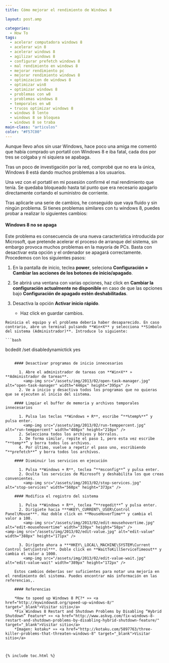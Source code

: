 ```yaml
---
title: Cómo mejorar el rendimiento de Windows 8

layout: post.amp

categories:
  - How To
tags:
  - acelerar computadora windows 8
  - acelerar win 8
  - acelerar windows 8
  - agilizar windows 8
  - configurar prefetch windows 8
  - mal rendimiento en windows 8
  - mejorar rendimiento pc
  - mejorar rendimiento windows 8
  - optimizacion de windows 8
  - optimizar win8
  - optimizar windows 8
  - problemas con w8
  - problemas windows 8
  - temporales en w8
  - trucos optimizar windows 8
  - windows 8 lento
  - windows 8 se bloquea
  - windows 8 se traba
main-class: "articulos"
color: "#F57C00"
---
```

<amp-img src="/assets/img/2013/02/Windows8problem.jpg" alt="Windows8problem" width="640px" height="360px" />  
Aunque llevo años sin usar Windows, hace poco una amiga me comentó que había comprado un portatil con Windows 8 e iba fatal, cada dos por tres se colgaba y ni siquiera se apabaga.

Tras un poco de investigación por la red, comprobé que no era la única, Windows 8 está dando muchos problemas a los usuarios.

Una vez con el portatil en mi posesión confirmé el mal rendimiento que tenía. Se quedaba bloqueado hasta tal punto que era necesario apagarlo directamente cortando el suministro de corriente.

Tras aplicarle una serie de cambios, he conseguido que vaya fluido y sin ningún problema. Si tienes problemas similares con tu windows 8, puedes probar a realizar lo siguientes cambios:  

<!--ad-->

#### Windows 8 no se apaga

Este problema es consecuencia de una nueva característica introducida por Microsoft, que pretende acelerar el proceso de arranque del sistema, sin embargo provoca muchos problemas en la mayoría de PCs. Basta con desactivar esta opción y el ordenador se apagará correctamente. Procedemos con los siguientes pasos:

  1. En la pantalla de inicio, teclea **power**, seleciona **Configuración » Cambiar las acciones de los botones de inicio/apagado**.  
    <amp-img src="/assets/img/2013/02/Change_Power_Settings_Windows_8.png" alt="Change_Power_Settings_Windows_8" width="591px" height="250px" />
  2. Se abrirá una ventana con varias opciones, haz click en **Cambiar la configuración actualmente no disponible** en caso de que las opciones bajo **Configuración de apagado estén deshabilitadas**.
  3. Desactiva la opción **Activar inicio rápido**.
    <amp-img src="/assets/img/2013/02/Disable_Hybrid_Shutdown_Fast_Startup_Windows_8.png" alt="Disable_Hybrid_Shutdown_Fast_Startup_Windows_8" width="540px" height="307px" /> 

      * Haz click en guardar cambios.

    Reinicia el equipo y el problema debería haber desaparecido. En caso contrario, abre un terminal pulsando **Win+X** y selecciona **Símbolo del sistema (Administrador)**. Introduce lo siguiente:

    ```bash
bcdedit /set disabledynamictick yes

```

    #### Desactivar programas de inicio innecesarios

      1. Abre el administrador de tareas con **Win+X** » **Administrador de tareas**.  
        <amp-img src="/assets/img/2013/02/open-task-manager.jpg" alt="open-task-manager" width="446px" height="395px" />
      2. Ve a inicio y desactiva todos los programas que no quieras que se ejecuten al inicio del sistema.

    #### Limpiar el buffer de memoria y archivos temporales innecesarios

      1. Pulsa las teclas **Windows + R**, escribe “**%temp%**” y pulsa enter.  
        <amp-img src="/assets/img/2013/02/run-temppercent.jpg" alt="run-temppercent" width="408px" height="210px" />
      2. Selecciona todos los archivos y bórralos.
      3. De forma similar, repite el paso 1, pero esta vez escribe “**temp**” y borra todos los archivos.
      4. Por último, vuelve a repetir el paso uno, escribiendo “**prefetch**” y borra todos los archívos.

    #### Disminuir los servicios en ejecución

      1. Pulsa **Windows + R**, teclea “**msconfig**” y pulsa enter.
      2. Oculta los servicios de Microsoft y deshabilita los que creas convenientes.  
        <amp-img src="/assets/img/2013/02/stop-services.jpg" alt="stop-services" width="560px" height="373px" />

    #### Modifica el registro del sistema

      1. Pulsa **Windows + R**, teclea “**regedit**” y pulsa enter.
      2. Dirígiete hacia ***HKEY\_CURRENT\_USER\Control Panel\Mouse***. Haz doble click en **MouseHoverTime** y cambia el valor a 100.  
        <amp-img src="/assets/img/2013/02/edit-mousehovertime.jpg" alt="edit-mousehovertime" width="339px" height="58px" />
<amp-img src="/assets/img/2013/02/edit-value.jpg" alt="edit-value" width="388px" height="171px" />

      3. Dirígete ahora a ***HKEY\_LOCAL\_MACHINE\SYSTEM\Current Control Set\Control***. Doble click en **WaitToKillServiceTimeout** y cambia el valor a 1000.  
        <amp-img src="/assets/img/2013/02/edit-value-wait.jpg" alt="edit-value-wait" width="389px" height="172px" />

    Estos cambios deberías ser suficientes para notar una mejoría en el rendimiento del sistema. Puedes encontrar más información en las referencias,.

    #### Referencias

    *How to speed up Windows 8 PC?* »» <a href="http://mywindows8.org/speed-up-windows-8/" target="_blank">Visitar sitio</a>  
    *Fix Windows 8 Restart and Shutdown Problems by Disabling “Hybrid Shutdown” Feature* »» <a href="http://www.askvg.com/fix-windows-8-restart-and-shutdown-problems-by-disabling-hybrid-shutdown-feature/" target="_blank">Visitar sitio</a>  
    *Imagen: kotaku* »» <a href="http://kotaku.com/5897763/three-killer-problems-that-threaten-windows-8" target="_blank">Visitar sitio</a>



{% include toc.html %}
